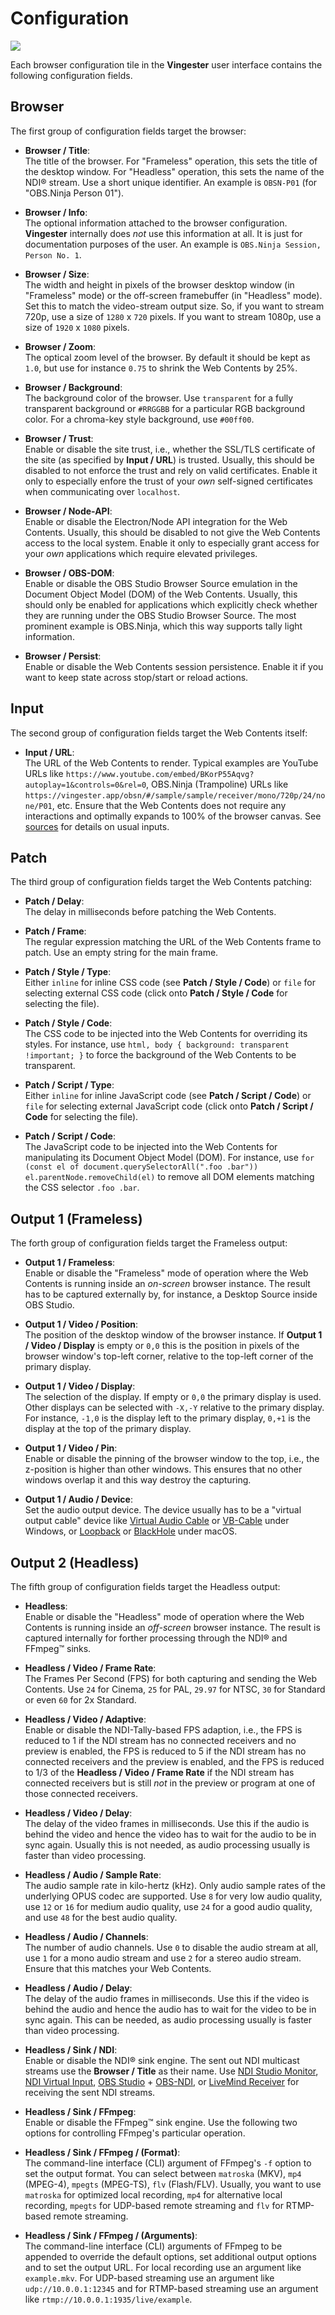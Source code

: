 
Configuration
=============

![](_media/configuration.png)

Each browser configuration tile in the **Vingester** user interface contains the following
configuration fields.

Browser
-------

The first group of configuration fields target the browser:

- **Browser / Title**:<br/>
  The title of the browser. For "Frameless" operation, this sets the
  title of the desktop window. For "Headless" operation, this sets
  the name of the NDI&reg; stream. Use a short unique identifier.
  An example is `OBSN-P01` (for "OBS.Ninja Person 01").

- **Browser / Info**:<br/>
  The optional information attached to the browser configuration.
  **Vingester** internally does *not* use this information at all.
  It is just for documentation purposes of the user.
  An example is `OBS.Ninja Session, Person No. 1`.

- **Browser / Size**:<br/>
  The width and height in pixels of the browser desktop window (in
  "Frameless" mode) or the off-screen framebuffer (in "Headless" mode).
  Set this to match the video-stream output size. So, if you want to
  stream 720p, use a size of `1280` x `720` pixels. If you want to stream
  1080p, use a size of `1920` x `1080` pixels.

- **Browser / Zoom**:<br/>
  The optical zoom level of the browser. By default it should be kept
  as `1.0`, but use for instance `0.75` to shrink the Web Contents
  by 25%.

- **Browser / Background**:<br/>
  The background color of the browser. Use `transparent` for a fully
  transparent background or `#RRGGBB` for a particular RGB background
  color. For a chroma-key style background, use `#00ff00`.

- **Browser / Trust**:<br/>
  Enable or disable the site trust, i.e., whether the SSL/TLS certificate of the
  site (as specified by **Input / URL**) is trusted. Usually, this should be
  disabled to not enforce the trust and rely on valid certificates. Enable
  it only to especially enfore the trust of your *own* self-signed certificates
  when communicating over `localhost`.

- **Browser / Node-API**:<br/>
  Enable or disable the Electron/Node API integration for the Web
  Contents. Usually, this should be disabled to not give the Web
  Contents access to the local system. Enable it only to especially
  grant access for your *own* applications which require elevated
  privileges.

- **Browser / OBS-DOM**:<br/>
  Enable or disable the OBS Studio Browser Source emulation in the
  Document Object Model (DOM) of the Web Contents. Usually, this should
  only be enabled for applications which explicitly check whether they
  are running under the OBS Studio Browser Source. The most prominent
  example is OBS.Ninja, which this way supports tally light information.

- **Browser / Persist**:<br/>
  Enable or disable the Web Contents session persistence. Enable it
  if you want to keep state across stop/start or reload actions.

Input
-----

The second group of configuration fields target the Web Contents itself:

- **Input / URL**:<br/>
  The URL of the Web Contents to render. Typical examples are
  YouTube URLs like `https://www.youtube.com/embed/BKorP55Aqvg?autoplay=1&controls=0&rel=0`,
  OBS.Ninja (Trampoline) URLs like `https://vingester.app/obsn/#/sample/sample/receiver/mono/720p/24/none/P01`, etc.
  Ensure that the Web Contents does not require any interactions and optimally expands to 100% of the
  browser canvas. See [sources](sources#sources) for details on usual inputs.

Patch
-----

The third group of configuration fields target the Web Contents patching:

- **Patch / Delay**:<br/>
  The delay in milliseconds before patching the Web Contents.

- **Patch / Frame**:<br/>
  The regular expression matching the URL of the Web Contents frame to patch.
  Use an empty string for the main frame.

- **Patch / Style / Type**:<br/>
  Either `inline` for inline CSS code (see **Patch / Style / Code**) or
  `file` for selecting external CSS code (click onto **Patch / Style /
  Code** for selecting the file).

- **Patch / Style / Code**:<br/>
  The CSS code to be injected into the Web Contents for overriding its styles.
  For instance, use `html, body { background: transparent !important; }` to
  force the background of the Web Contents to be transparent.

- **Patch / Script / Type**:<br/>
  Either `inline` for inline JavaScript code (see **Patch / Script / Code**) or
  `file` for selecting external JavaScript code (click onto **Patch / Script /
  Code** for selecting the file).

- **Patch / Script / Code**:<br/>
  The JavaScript code to be injected into the Web Contents for
  manipulating its Document Object Model (DOM). For instance,
  use `for (const el of document.querySelectorAll(".foo .bar"))
  el.parentNode.removeChild(el)` to remove all DOM elements matching the
  CSS selector `.foo .bar`.

Output 1 (Frameless)
--------------------

The forth group of configuration fields target the Frameless output:

- **Output 1 / Frameless**:<br/>
  Enable or disable the "Frameless" mode of operation where the Web
  Contents is running inside an *on-screen* browser instance. The result
  has to be captured externally by, for instance, a Desktop Source
  inside OBS Studio.

- **Output 1 / Video / Position**:<br/>
  The position of the desktop window of the browser instance. If
  **Output 1 / Video / Display** is empty or `0,0` this is the position
  in pixels of the browser window's top-left corner, relative to the
  top-left corner of the primary display.

- **Output 1 / Video / Display**:<br/>
  The selection of the display. If empty or `0,0` the primary display
  is used. Other displays can be selected with `-X,-Y` relative to the
  primary display. For instance, `-1,0` is the display left to the
  primary display, `0,+1` is the display at the top of the primary
  display.

- **Output 1 / Video / Pin**:<br/>
  Enable or disable the pinning of the browser window to the top, i.e.,
  the z-position is higher than other windows. This ensures that no
  other windows overlap it and this way destroy the capturing.

- **Output 1 / Audio / Device**:<br/>
  Set the audio output device. The device usually has to be
  a "virtual output cable" device like [Virtual Audio Cable](https://vac.muzychenko.net/en/)
  or [VB-Cable](https://vb-audio.com/Cable/) under Windows, or
  [Loopback](https://rogueamoeba.com/loopback/) or
  [BlackHole](https://github.com/ExistentialAudio/BlackHole) under macOS.

Output 2 (Headless)
-------------------

The fifth group of configuration fields target the Headless output:

- **Headless**:<br/>
  Enable or disable the "Headless" mode of operation where the Web
  Contents is running inside an *off-screen* browser instance. The
  result is captured internally for forther processing through the
  NDI&reg; and FFmpeg&trade; sinks.

- **Headless / Video / Frame Rate**:<br/>
  The Frames Per Second (FPS) for both capturing and sending the Web
  Contents. Use `24` for Cinema, `25` for PAL, `29.97` for NTSC, `30`
  for Standard or even `60` for 2x Standard.

- **Headless / Video / Adaptive**:<br/>
  Enable or disable the NDI-Tally-based FPS adaption, i.e., the FPS
  is reduced to 1 if the NDI stream has no connected receivers and no
  preview is enabled, the FPS is reduced to 5 if the NDI stream has no
  connected receivers and the preview is enabled, and the FPS is reduced
  to 1/3 of the **Headless / Video / Frame Rate** if the NDI stream has
  connected receivers but is still *not* in the preview or program at
  one of those connected receivers.

- **Headless / Video / Delay**:<br/>
  The delay of the video frames in milliseconds. Use this if the audio
  is behind the video and hence the video has to wait for the audio to
  be in sync again. Usually this is not needed, as audio processing
  usually is faster than video processing.

- **Headless / Audio / Sample Rate**:<br/>
  The audio sample rate in kilo-hertz (kHz). Only audio sample rates of
  the underlying OPUS codec are supported. Use `8` for very low audio
  quality, use `12` or `16` for medium audio quality, use `24` for a
  good audio quality, and use `48` for the best audio quality.

- **Headless / Audio / Channels**:<br/>
  The number of audio channels. Use `0` to disable the audio stream at
  all, use `1` for a mono audio stream and use `2` for a stereo audio
  stream. Ensure that this matches your Web Contents.

- **Headless / Audio / Delay**:<br/>
  The delay of the audio frames in milliseconds. Use this if the video
  is behind the audio and hence the audio has to wait for the video to
  be in sync again. This can be needed, as audio processing usually is
  faster than video processing.

- **Headless / Sink / NDI**:<br/>
  Enable or disable the NDI&reg; sink engine. The sent out NDI
  multicast streams use the **Browser / Title** as their name. Use [NDI
  Studio Monitor](https://www.ndi.tv/tools/), [NDI Virtual Input](https://www.ndi.tv/tools/),
  [OBS Studio](https://obsproject.com) + [OBS-NDI](https://github.com/Palakis/obs-ndi/), or
  [LiveMind Receiver](https://livemind.tv/recorder) for receiving the sent NDI streams.

- **Headless / Sink / FFmpeg**:<br/>
  Enable or disable the FFmpeg&trade; sink engine.
  Use the following two options for controlling FFmpeg's particular operation.

- **Headless / Sink / FFmpeg / (Format)**:<br/>
  The command-line interface (CLI) argument of FFmpeg's `-f` option to
  set the output format. You can select between `matroska` (MKV), `mp4`
  (MPEG-4), `mpegts` (MPEG-TS), `flv` (Flash/FLV). Usually, you want to
  use `matroska` for optimized local recording, `mp4` for alternative
  local recording, `mpegts` for UDP-based remote streaming and `flv` for
  RTMP-based remote streaming.

- **Headless / Sink / FFmpeg / (Arguments)**:<br/>
  The command-line interface (CLI) arguments of FFmpeg to be appended to
  override the default options, set additional output options and to set
  the output URL. For local recording use an argument like `example.mkv`.
  For UDP-based streaming use an argument like `udp://10.0.0.1:12345`
  and for RTMP-based streaming use an argument like `rtmp://10.0.0.1:1935/live/example`.

